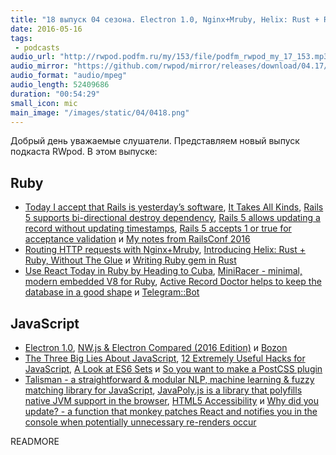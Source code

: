 ```yaml
---
title: "18 выпуск 04 сезона. Electron 1.0, Nginx+Mruby, Helix: Rust + Ruby, NW.js & Electron Compared, Talisman и прочее"
date: 2016-05-16
tags:
 - podcasts
audio_url: "http://rwpod.podfm.ru/my/153/file/podfm_rwpod_my_17_153.mp3"
audio_mirror: "https://github.com/rwpod/mirror/releases/download/04.17/0417.mp3"
audio_format: "audio/mpeg"
audio_length: 52409686
duration: "00:54:29"
small_icon: mic
main_image: "/images/static/04/0418.png"
---
```


Добрый день уважаемые слушатели. Представляем новый выпуск подкаста RWpod. В этом выпуске:

## Ruby

 - [Today I accept that Rails is yesterday’s software](https://medium.com/@deathdisco/today-i-accept-that-rails-is-yesterday-s-software-b5af35c9af39), [It Takes All Kinds](http://www.codethinked.com/it-takes-all-kinds), [Rails 5 supports bi-directional destroy dependency](http://blog.bigbinary.com/2016/05/12/Rails-5-supports-bi-directional-destroy-dependency.html), [Rails 5 allows updating a record without updating timestamps](http://blog.bigbinary.com/2016/05/09/rails-5-allows-updating-without-updating-timestamps.html), [Rails 5 accepts 1 or true for acceptance validation](http://blog.bigbinary.com/2016/05/13/rails-5-accepts-1-or-true-for-acceptance-validation.html) и [My notes from RailsConf 2016](http://blog.iempire.ru/2016/05/09/railsconf-2016/)
 - [Routing HTTP requests with Nginx+Mruby](http://hokstadconsulting.com/nginx/mruby-virtualhosts), [Introducing Helix: Rust + Ruby, Without The Glue](http://blog.skylight.io/introducing-helix/) и [Writing Ruby gem in Rust](http://undefined-reference.org/2016/05/14/writing-rubygem-in-rust.html)
 - [Use React Today in Ruby by Heading to Cuba](http://www.sitepoint.com/use-react-today-in-ruby-by-heading-to-cuba/), [MiniRacer - minimal, modern embedded V8 for Ruby](https://github.com/discourse/mini_racer), [Active Record Doctor helps to keep the database in a good shape](https://github.com/gregnavis/active_record_doctor) и [Telegram::Bot](https://github.com/telegram-bot-rb/telegram-bot)

## JavaScript

 - [Electron 1.0](http://electron.atom.io/blog/2016/05/11/electron-1-0), [NW.js & Electron Compared (2016 Edition)](http://tangiblejs.com/posts/nw-js-and-electron-compared-2016-edition) и [Bozon](https://github.com/railsware/bozon)
 - [The Three Big Lies About JavaScript](https://medium.com/javascript-non-grata/the-three-big-lies-about-javascript-e227cabe3beb), [12 Extremely Useful Hacks for JavaScript](https://blog.jscrambler.com/12-extremely-useful-hacks-for-javascript/), [A Look at ES6 Sets](http://www.barbarianmeetscoding.com/blog/2016/05/12/a-look-at-es6-sets/) и [So you want to make a PostCSS plugin](https://css-tricks.com/want-make-postcss-plugin/)
 - [Talisman - a straightforward & modular NLP, machine learning & fuzzy matching library for JavaScript](https://yomguithereal.github.io/talisman/), [JavaPoly.js is a library that polyfills native JVM support in the browser](https://www.javapoly.com/), [HTML5 Accessibility](http://stevefaulkner.github.io/HTML5accessibility/) и [Why did you update? - a function that monkey patches React and notifies you in the console when potentially unnecessary re-renders occur](https://github.com/garbles/why-did-you-update)


READMORE

